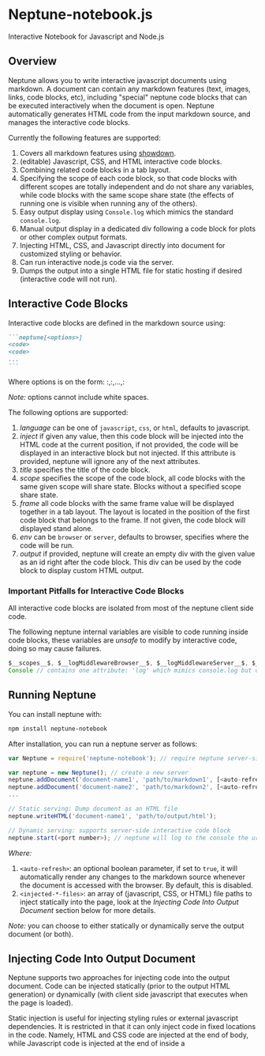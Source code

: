 # Neptune-notebook.js

Interactive Notebook for Javascript and Node.js

## Overview

Neptune allows you to write interactive javascript documents using markdown. A document can contain
any markdown features (text, images, links, code blocks, etc), including "special" neptune code blocks
that can be executed interactively when the document is open. Neptune automatically generates HTML code
from the input markdown source, and manages the interactive code blocks.

Currently the following features are supported:
1. Covers all markdown features using [showdown](https://github.com/showdownjs/showdown).
2. (editable) Javascript, CSS, and HTML interactive code blocks.
3. Combining related code blocks in a tab layout.
4. Specifying the scope of each code block, so that code blocks with different scopes are totally independent
   and do not share any variables, while code blocks with the same scope share state (the effects of running one
   is visible when running any of the others).
5. Easy output display using `Console.log` which mimics the standard `console.log`.
6. Manual output display in a dedicated div following a code block for plots or other complex output formats.
7. Injecting HTML, CSS, and Javascript directly into document for customized styling or behavior.
8. Can run interactive node.js code via the server.
9. Dumps the output into a single HTML file for static hosting if desired (interactive code will not run).

## Interactive Code Blocks

Interactive code blocks are defined in the markdown source using:
~~~markdown
```neptune[<options>]
<code>
<code>
...
```
~~~

Where options is on the form: <key>:<value>,<key>:<value>,...,<key>:<value>

*Note:* options cannot include white spaces.

The following options are supported:
1. _language_ can be one of `javascript`, `css`, or `html`, defaults to javascript.
2. _inject_ if given any value, then this code block will be injected into the HTML code at the current position,
if not provided, the code will be displayed in an interactive block but not injected.
If this attribute is provided, neptune will ignore any of the next attributes.
3. _title_ specifies the title of the code block.
4. _scope_ specifies the scope of the code block, all code blocks with the same given scope will share state.
Blocks without a specified scope share state.
5. _frame_ all code blocks with the same frame value will be displayed together in a tab layout. The layout is
located in the position of the first code block that belongs to the frame. If not given, the code block will displayed
stand alone.
6. _env_ can be `browser` or `server`, defaults to browser, specifies where the code will be run.
7. _output_ if provided, neptune will create an empty div with the given value as an id right after the code block.
This div can be used by the code block to display custom HTML output.

### Important Pitfalls for Interactive Code Blocks

All interactive code blocks are isolated from most of the neptune client side code.

The following neptune internal variables are visible to code running inside code blocks, these variables are *unsafe* to modify by interactive code, doing so may cause failures.

```javascript
$__scopes__$, $__logMiddlewareBrowser__$, $__logMiddlewareServer__$, $__eval__$, $__code__$
Console // contains one attribute: 'log' which mimics console.log but displays output inside the HTML page, this can be used safetly, but not modified.
```

## Running Neptune

You can install neptune with:
```bash
npm install neptune-notebook
```

After installation, you can run a neptune server as follows:
```javascript
var Neptune = require('neptune-notebook'); // require neptune server-side code

var neptune = new Neptune(); // create a new server
neptune.addDocument('document-name1', 'path/to/markdown1', [<auto-refresh>=false], [<injected-JS-files>=[]], [<injected-CSS-files>=[]], [<injected-HTML-files>=[]]);
neptune.addDocument('document-name2', 'path/to/markdown2', [<auto-refresh>=false], [<injected-JS-files>=[]], [<injected-CSS-files>=[]], [<injected-HTML-files>=[]]);
...

// Static serving: Dump document as an HTML file
neptune.writeHTML('document-name1', 'path/to/output/html');

// Dynamic serving: supports server-side interactive code block
neptune.start(<port number>); // neptune will log to the console the urls for each document
```

*Where:*
1. `<auto-refresh>`: an optional boolean parameter, if set to `true`, it will automatically render any changes to the markdown source whenever the document is accessed with the browser.
By default, this is disabled.
2. `<injected-*-files>`: an array of (javascript, CSS, or HTML) file paths to inject statically into the page, look at the _Injecting Code Into Output Document_ section below for more details.

*Note:* you can choose to either statically or dynamically serve the output document (or both).

## Injecting Code Into Output Document

Neptune supports two approaches for injecting code into the output document. Code can be injected statically (prior
to the output HTML generation) or dynamically (with client side javascript that executes when the page is loaded).

Static injection is useful for injecting styling rules or external javascript dependencies. It is restricted in that
it can only inject code in fixed locations in the code. Namely, HTML and CSS code are injected at the end of <head> body,
while Javascript code is injected at the end of <body> inside a <script> tag.

Static injection is specified by providing an array of files whose content is injected into the document in order (as if by <script> or <link> tags).

```javascript
neptune.addDocument('document-name', 'path/to/markdown', <autosave>, ['/path/to/JS', ...], ['/path/to/CSS', ...], ['/path/to/HTML', ...]);
```

Dynamic injection is more flexible as it allows injecting code into any location in the page. Dynamic injection is defined within the markdown
input file using a neptune code block with `inject=true`. Look at the _Interactive Code Blocks_ section above for more details.

## Code Samples

For a sample neptune server, input markdown file, and output HTML, look under `demo/` directory in the github repo.

## License and Contribution

MIT. Pull-requests, bug reports, and feature requests are welcome.

Please use github issues to report bugs or request features. Use common sense to determine how much context information need to be provided.

Before sending a pull request, please run the linter to check your changes adheres to the code styling standards using `npm run lint`.

## Directory Structure
Neptune is made out of two components:
1. An express-based server responsible for transforming and rendering markdown, as well as serving documents.
2. A client side javascript library responsible for styling and managing interactive code blocks and other features.

The javascript client side library is automatically injected into the document HTML pages by the server. The server code is available under `src/`, while the client side
code is under `src/statics/`.

The client side code uses browserify to compile code under `src/statics/browserify` into `src/statics/neptune.js`, whose contents are injected into client side HTML pages.
If you made changes to the client side code and would like to recompile it, run `npm run build`.

Note that `/src/statics/prism.[css,js]` are external dependencies for the Prism library for pretty printing/styling of code inside HTML documents.
